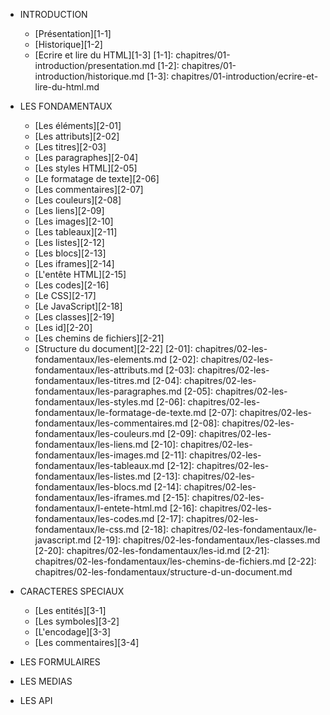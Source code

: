 * INTRODUCTION
    * [Présentation][1-1]
    * [Historique][1-2]
    * [Ecrire et lire du HTML][1-3]
[1-1]: chapitres/01-introduction/presentation.md
[1-2]: chapitres/01-introduction/historique.md
[1-3]: chapitres/01-introduction/ecrire-et-lire-du-html.md

* LES FONDAMENTAUX
    * [Les éléments][2-01]
    * [Les attributs][2-02]
    * [Les titres][2-03]
    * [Les paragraphes][2-04]
    * [Les styles HTML][2-05]
    * [Le formatage de texte][2-06]
    * [Les commentaires][2-07]
    * [Les couleurs][2-08]
    * [Les liens][2-09]
    * [Les images][2-10]
    * [Les tableaux][2-11]
    * [Les listes][2-12]
    * [Les blocs][2-13]
    * [Les iframes][2-14]
    * [L'entête HTML][2-15]
    * [Les codes][2-16]
    * [Le CSS][2-17]
    * [Le JavaScript][2-18]
    * [Les classes][2-19]
    * [Les id][2-20]
    * [Les chemins de fichiers][2-21]
    * [Structure du document][2-22]
[2-01]: chapitres/02-les-fondamentaux/les-elements.md
[2-02]: chapitres/02-les-fondamentaux/les-attributs.md
[2-03]: chapitres/02-les-fondamentaux/les-titres.md
[2-04]: chapitres/02-les-fondamentaux/les-paragraphes.md
[2-05]: chapitres/02-les-fondamentaux/les-styles.md
[2-06]: chapitres/02-les-fondamentaux/le-formatage-de-texte.md
[2-07]: chapitres/02-les-fondamentaux/les-commentaires.md
[2-08]: chapitres/02-les-fondamentaux/les-couleurs.md
[2-09]: chapitres/02-les-fondamentaux/les-liens.md
[2-10]: chapitres/02-les-fondamentaux/les-images.md
[2-11]: chapitres/02-les-fondamentaux/les-tableaux.md
[2-12]: chapitres/02-les-fondamentaux/les-listes.md
[2-13]: chapitres/02-les-fondamentaux/les-blocs.md
[2-14]: chapitres/02-les-fondamentaux/les-iframes.md
[2-15]: chapitres/02-les-fondamentaux/l-entete-html.md
[2-16]: chapitres/02-les-fondamentaux/les-codes.md
[2-17]: chapitres/02-les-fondamentaux/le-css.md
[2-18]: chapitres/02-les-fondamentaux/le-javascript.md
[2-19]: chapitres/02-les-fondamentaux/les-classes.md
[2-20]: chapitres/02-les-fondamentaux/les-id.md
[2-21]: chapitres/02-les-fondamentaux/les-chemins-de-fichiers.md
[2-22]: chapitres/02-les-fondamentaux/structure-d-un-document.md

* CARACTERES SPECIAUX
    * [Les entités][3-1]
    * [Les symboles][3-2]
    * [L'encodage][3-3]
    * [Les commentaires][3-4]

* LES FORMULAIRES

* LES MEDIAS

* LES API